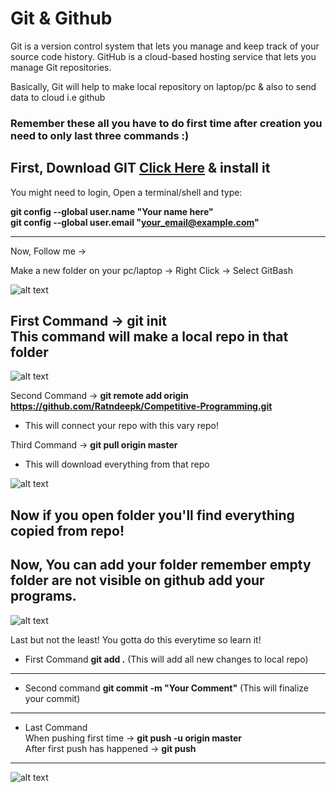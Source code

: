 # Git & Github 

Git is a version control system that lets you manage and keep track of your source code history. 
GitHub is a cloud-based hosting service that lets you manage Git repositories.

Basically, Git will help to make local repository on laptop/pc & also to send data to cloud i.e github 

### Remember these all you have to do first time after creation you need to only last three commands :)
First, Download GIT [Click Here](https://git-scm.com/downloads)  & install it
-----------------------------------------------------------------------------

You might need to login,
Open a terminal/shell and type:

**git config --global user.name "Your name here"**  
**git config --global user.email "your_email@example.com"**  

------------------------------------------------------------
Now, Follow me -> 

Make a new folder on your pc/laptop -> Right Click -> Select GitBash

![alt text](https://github.com/Ratndeepk/Competitive-Programming/blob/master/1-Github-Git-help/0.png?raw=true)


First Command -> **git init**  
This command will make a local repo in that folder  
---------------------------------------------------
![alt text](https://github.com/Ratndeepk/Competitive-Programming/blob/master/1-Github-Git-help/1.png?raw=true)

Second Command -> **git remote add origin https://github.com/Ratndeepk/Competitive-Programming.git** 
* This will connect your repo with this vary repo! 

Third Command -> **git pull origin master** 
* This will download everything from that repo

![alt text](https://github.com/Ratndeepk/Competitive-Programming/blob/master/1-Github-Git-help/2.png?raw=true)

Now if you open folder you'll find everything copied from repo!
------------------------------------------------------------------
Now, You can add your folder **remember empty folder are not visible on github** add your programs. 
-------------------------------------------------------------------------------------------------
![alt text](https://github.com/Ratndeepk/Competitive-Programming/blob/master/1-Github-Git-help/4.png?raw=true)

Last but not the least!
You gotta do this everytime so learn it! 
* First Command **git add .**   (This will add all new changes to local repo) 
----------------------------------------------------------------------------
* Second command **git commit -m "Your Comment"** (This will finalize your commit)
--------------------------------------------------------------------------------
* Last Command   
When pushing first time -> **git push -u origin master**      
After first push has happened -> **git push**  
--------------------------------------------------------------------------------
![alt text](https://github.com/Ratndeepk/Competitive-Programming/blob/master/1-Github-Git-help/5.png?raw=true)